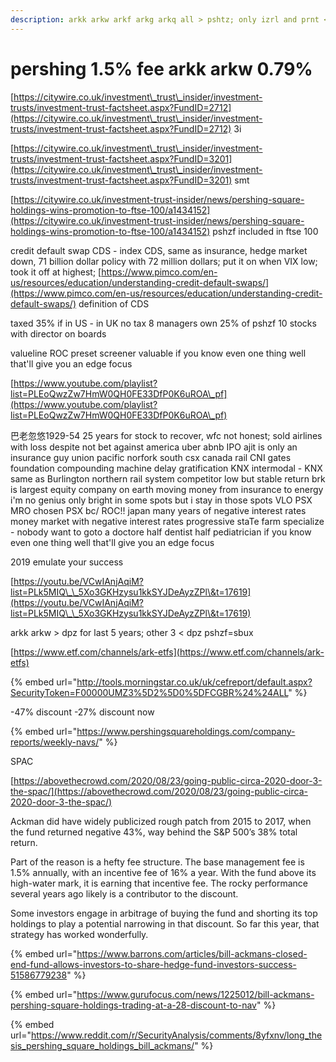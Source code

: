 ```yaml
---
description: arkk arkw arkf arkg arkq all > pshtz; only izrl and prnt < pshtz!
---
```


# pershing 1.5% fee arkk arkw 0.79%

[https://citywire.co.uk/investment\_trust\_insider/investment-trusts/investment-trust-factsheet.aspx?FundID=2712](https://citywire.co.uk/investment\_trust\_insider/investment-trusts/investment-trust-factsheet.aspx?FundID=2712) 3i&#x20;

[https://citywire.co.uk/investment\_trust\_insider/investment-trusts/investment-trust-factsheet.aspx?FundID=3201](https://citywire.co.uk/investment\_trust\_insider/investment-trusts/investment-trust-factsheet.aspx?FundID=3201) smt

[https://citywire.co.uk/investment-trust-insider/news/pershing-square-holdings-wins-promotion-to-ftse-100/a1434152](https://citywire.co.uk/investment-trust-insider/news/pershing-square-holdings-wins-promotion-to-ftse-100/a1434152) pshzf included in ftse 100

credit default swap CDS - index CDS,  same as insurance, hedge market down, 71 billion dollar policy with 72 million dollars; put it on when VIX low; took it off at highest;  [https://www.pimco.com/en-us/resources/education/understanding-credit-default-swaps/](https://www.pimco.com/en-us/resources/education/understanding-credit-default-swaps/) definition of CDS

taxed 35% if in US - in UK no tax 8 managers own 25% of pshzf 10 stocks with director on boards

valueline ROC preset screener valuable if you know even one thing well that'll give you an edge focus

[https://www.youtube.com/playlist?list=PLEoQwzZw7HmW0QH0FE33DfP0K6uROA\_pf](https://www.youtube.com/playlist?list=PLEoQwzZw7HmW0QH0FE33DfP0K6uROA\_pf)

巴老忽悠1929-54 25 years for stock to recover, wfc not honest; sold airlines with loss despite not bet against america uber abnb IPO ajit is only an insurance guy union pacific norfork south csx canada rail CNI gates foundation compounding machine delay gratification KNX intermodal - KNX same as Burlington northern rail system competitor low but stable return brk is largest equity company on earth moving money from insurance to energy i'm no genius only bright in some spots but i stay in those spots VLO PSX MRO chosen PSX bc/ ROC!! japan many years of negative interest rates money market with negative interest rates progressive staTe farm specialize - nobody want to goto a doctore half dentist half pediatrician if you know even one thing well that'll give you an edge focus

2019 emulate your success

[https://youtu.be/VCwIAnjAqiM?list=PLk5MIQ\_\_5Xo3GKHzysu1kkSYJDeAyzZPl\&t=17619](https://youtu.be/VCwIAnjAqiM?list=PLk5MIQ\_\_5Xo3GKHzysu1kkSYJDeAyzZPl\&t=17619)

arkk arkw > dpz for last 5 years; other 3 < dpz pshzf=sbux



[https://www.etf.com/channels/ark-etfs](https://www.etf.com/channels/ark-etfs)



{% embed url="http://tools.morningstar.co.uk/uk/cefreport/default.aspx?SecurityToken=F00000UMZ3%5D2%5D0%5DFCGBR%24%24ALL" %}

\-47% discount -27% discount now





{% embed url="https://www.pershingsquareholdings.com/company-reports/weekly-navs/" %}



SPAC

[https://abovethecrowd.com/2020/08/23/going-public-circa-2020-door-3-the-spac/](https://abovethecrowd.com/2020/08/23/going-public-circa-2020-door-3-the-spac/)





Ackman did have widely publicized rough patch from 2015 to 2017, when the fund returned negative 43%, way behind the S\&P 500’s 38% total return.

Part of the reason is a hefty fee structure. The base management fee is 1.5% annually, with an incentive fee of 16% a year. With the fund above its high-water mark, it is earning that incentive fee. The rocky performance several years ago likely is a contributor to the discount.



Some investors engage in arbitrage of buying the fund and shorting its top holdings to play a potential narrowing in that discount. So far this year, that strategy has worked wonderfully.

{% embed url="https://www.barrons.com/articles/bill-ackmans-closed-end-fund-allows-investors-to-share-hedge-fund-investors-success-51586779238" %}



{% embed url="https://www.gurufocus.com/news/1225012/bill-ackmans-pershing-square-holdings-trading-at-a-28-discount-to-nav" %}

{% embed url="https://www.reddit.com/r/SecurityAnalysis/comments/8yfxnv/long_thesis_pershing_square_holdings_bill_ackmans/" %}



